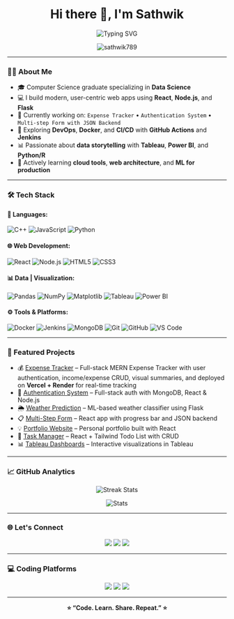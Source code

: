 <h1 align="center">Hi there 👋, I'm Sathwik</h1>

<p align="center">
  <img src="https://readme-typing-svg.demolab.com?font=Fira+Code&pause=1000&center=true&vCenter=true&width=435&lines=Full-Stack+Developer;Data+Science+Enthusiast;Lifelong+Learner" alt="Typing SVG" />
</p>

<p align="center">
  <img src="https://komarev.com/ghpvc/?username=sathwik789&label=Profile%20views&color=0e75b6&style=flat" alt="sathwik789" />
</p>

---

### 🧑‍💻 About Me
- 🎓 Computer Science graduate specializing in **Data Science**  
- 💻 I build modern, user-centric web apps using **React**, **Node.js**, and **Flask**  
- 🔭 Currently working on: `Expense Tracker` • `Authentication System` • `Multi-step Form with JSON Backend`  
- 🚀 Exploring **DevOps**, **Docker**, and **CI/CD** with **GitHub Actions** and **Jenkins**  
- 📊 Passionate about **data storytelling** with **Tableau**, **Power BI**, and **Python/R**  
- 🌱 Actively learning **cloud tools**, **web architecture**, and **ML for production**  

---

### 🛠️ Tech Stack

#### 🚀 Languages:
![C++](https://img.shields.io/badge/C%2B%2B-00599C?style=for-the-badge&logo=c%2B%2B&logoColor=white)
![JavaScript](https://img.shields.io/badge/JavaScript-F7DF1E?style=for-the-badge&logo=javascript&logoColor=black)
![Python](https://img.shields.io/badge/Python-3776AB?style=for-the-badge&logo=python&logoColor=white)

#### 🌐 Web Development:
![React](https://img.shields.io/badge/React-20232A?style=for-the-badge&logo=react&logoColor=61DAFB)
![Node.js](https://img.shields.io/badge/Node.js-339933?style=for-the-badge&logo=nodedotjs&logoColor=white)
![HTML5](https://img.shields.io/badge/HTML5-E34F26?style=for-the-badge&logo=html5&logoColor=white)
![CSS3](https://img.shields.io/badge/CSS3-1572B6?style=for-the-badge&logo=css3&logoColor=white)

#### 📊 Data | Visualization:
![Pandas](https://img.shields.io/badge/Pandas-150458?style=for-the-badge&logo=pandas&logoColor=white)
![NumPy](https://img.shields.io/badge/NumPy-013243?style=for-the-badge&logo=numpy&logoColor=white)
![Matplotlib](https://img.shields.io/badge/Matplotlib-11557c?style=for-the-badge&logo=matplotlib&logoColor=white)
![Tableau](https://img.shields.io/badge/Tableau-E97627?style=for-the-badge&logo=tableau&logoColor=white)
![Power BI](https://img.shields.io/badge/Power%20BI-F2C811?style=for-the-badge&logo=powerbi&logoColor=black)

#### ⚙️ Tools & Platforms:
![Docker](https://img.shields.io/badge/Docker-2496ED?style=for-the-badge&logo=docker&logoColor=white)
![Jenkins](https://img.shields.io/badge/Jenkins-D24939?style=for-the-badge&logo=jenkins&logoColor=white)
![MongoDB](https://img.shields.io/badge/MongoDB-4EA94B?style=for-the-badge&logo=mongodb&logoColor=white)
![Git](https://img.shields.io/badge/Git-F05032?style=for-the-badge&logo=git&logoColor=white)
![GitHub](https://img.shields.io/badge/GitHub-181717?style=for-the-badge&logo=github&logoColor=white)
![VS Code](https://img.shields.io/badge/VS--Code-007ACC?style=for-the-badge&logo=visual-studio-code&logoColor=white)

---

### 🚀 Featured Projects

- 💰 [Expense Tracker](https://github.com/sathwik789/Expense_Tracker) – Full-stack MERN Expense Tracker with user authentication, income/expense CRUD, visual summaries, and deployed on **Vercel + Render** for real-time tracking
- 🔐 [Authentication System](https://github.com/sathwik789/authentication-system) – Full-stack auth with MongoDB, React & Node.js  
- 🌦️ [Weather Prediction](https://github.com/sathwik789/weather-prediction) – ML-based weather classifier using Flask  
- 📋 [Multi-Step Form](https://github.com/sathwik789/multi-form) – React app with progress bar and JSON backend  
- 💡 [Portfolio Website](https://github.com/sathwik789/portfolio) – Personal portfolio built with React  
- 📅 [Task Manager](https://github.com/sathwik789/todo-app) – React + Tailwind Todo List with CRUD  
- 📊 [Tableau Dashboards](https://github.com/sathwik789/tableau-project) – Interactive visualizations in Tableau  

---

### 📈 GitHub Analytics

<p align="center">
  <img src="https://github-readme-streak-stats.herokuapp.com/?user=sathwik789&theme=tokyonight&hide_border=true" alt="Streak Stats" />
</p>

<p align="center">
  <img src="https://github-readme-stats.vercel.app/api?username=sathwik789&show_icons=true&theme=radical&hide_border=true&count_private=true" alt="Stats" />
</p>

---

### 🌐 Let's Connect

<p align="center">
  <a href="https://www.linkedin.com/in/sathwik-reddy-47a1a2251/"><img src="https://img.shields.io/badge/LinkedIn-blue?style=for-the-badge&logo=linkedin&logoColor=white" /></a>
  <a href="mailto:reddysathwik019@gmail.com"><img src="https://img.shields.io/badge/Gmail-D14836?style=for-the-badge&logo=gmail&logoColor=white" /></a>
  <a href="https://github.com/sathwik789"><img src="https://img.shields.io/badge/GitHub-181717?style=for-the-badge&logo=github&logoColor=white" /></a>
</p>

---

### 💻 Coding Platforms

<p align="center">
  <a href="https://leetcode.com/u/sathwikreddy147/"><img src="https://img.shields.io/badge/LeetCode-FFA116?style=for-the-badge&logo=leetcode&logoColor=black" /></a>
  <a href="https://www.hackerrank.com/profile/reddysathwik019"><img src="https://img.shields.io/badge/HackerRank-2EC866?style=for-the-badge&logo=hackerrank&logoColor=white" /></a>
  <a href="https://www.naukri.com/code360/profile/sathwikM"><img src="https://img.shields.io/badge/Coding%20Ninjas-orange?style=for-the-badge&logo=codingninjas&logoColor=white" /></a>
</p>

---

<p align="center"><strong>⭐ “Code. Learn. Share. Repeat.” ⭐</strong></p>
